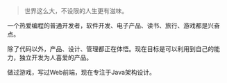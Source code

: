 > 世界这么大，不设限的人生更有滋味。

一个热爱编程的普通开发者，软件开发、电子产品、读书、旅行、游戏都是兴奋点。

除了代码以外，产品、设计、管理都正在体悟。现在目标是可以利用到自己的能力，独立开发为人喜爱的产品。

做过游戏，写过Web前端，现在专注于Java架构设计。
